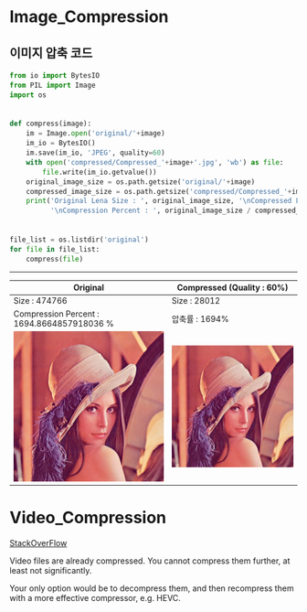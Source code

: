 # Image_Compression
## 이미지 압축 코드
```python
from io import BytesIO
from PIL import Image
import os


def compress(image):
    im = Image.open('original/'+image)
    im_io = BytesIO()
    im.save(im_io, 'JPEG', quality=60)
    with open('compressed/Compressed_'+image+'.jpg', 'wb') as file:
        file.write(im_io.getvalue())
    original_image_size = os.path.getsize('original/'+image)
    compressed_image_size = os.path.getsize('compressed/Compressed_'+image+'.jpg')
    print('Original Lena Size : ', original_image_size, '\nCompressed Lena Size : ', compressed_image_size,
          '\nCompression Percent : ', original_image_size / compressed_image_size * 100, '%')


file_list = os.listdir('original')
for file in file_list:
    compress(file)
```
---
|Original|Compressed (Quality : 60%)|
|---|---|
|Size : 474766| Size : 28012|
|Compression Percent :  1694.8664857918036 %|압축률 : 1694%|
|![Orignal](original/lena.png)|![Compressed](compressed/Compressed_lena.png.jpg)|
# Video_Compression
[StackOverFlow](https://stackoverflow.com/questions/67629703/compressing-a-video-file-in-python-with-the-standard-library)

Video files are already compressed. You cannot compress them further, at least not significantly.

Your only option would be to decompress them, and then recompress them with a more effective compressor, e.g. HEVC.
